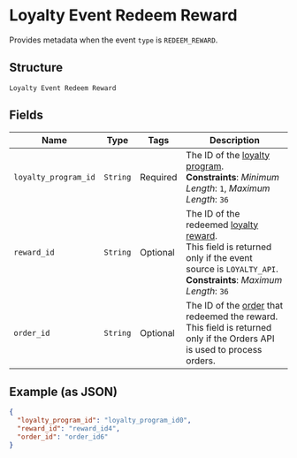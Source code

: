
# Loyalty Event Redeem Reward

Provides metadata when the event `type` is `REDEEM_REWARD`.

## Structure

`Loyalty Event Redeem Reward`

## Fields

| Name | Type | Tags | Description |
|  --- | --- | --- | --- |
| `loyalty_program_id` | `String` | Required | The ID of the [loyalty program](../../doc/models/loyalty-program.md).<br>**Constraints**: *Minimum Length*: `1`, *Maximum Length*: `36` |
| `reward_id` | `String` | Optional | The ID of the redeemed [loyalty reward](../../doc/models/loyalty-reward.md).<br>This field is returned only if the event source is `LOYALTY_API`.<br>**Constraints**: *Maximum Length*: `36` |
| `order_id` | `String` | Optional | The ID of the [order](../../doc/models/order.md) that redeemed the reward.<br>This field is returned only if the Orders API is used to process orders. |

## Example (as JSON)

```json
{
  "loyalty_program_id": "loyalty_program_id0",
  "reward_id": "reward_id4",
  "order_id": "order_id6"
}
```

